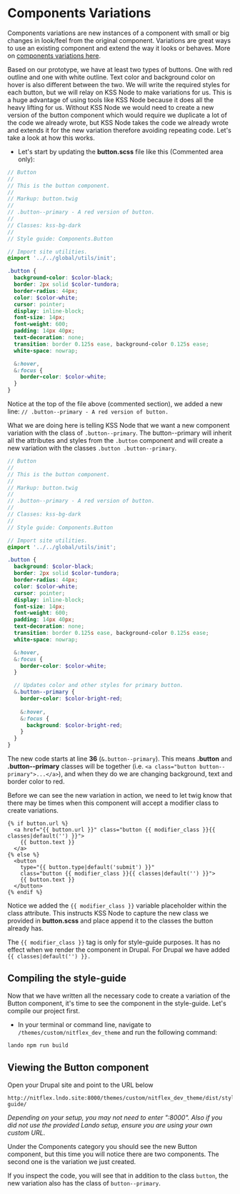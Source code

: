 # Components Variations

Components variations are new instances of a component with small or big changes in look/feel from the original component. Variations are great ways to use an existing component and extend the way it looks or behaves. More on [components variations here](http://bradfrost.com/blog/post/pattern-variations/).

Based on our prototype, we have at least two types of buttons. One with red outline and one with white outline. Text color and background color on hover is also different between the two. We will write the required styles for each button, but we will relay on KSS Node to make variations for us. This is a huge advantage of using tools like KSS Node because it does all the heavy lifting for us. Without KSS Node we would need to create a new version of the button component which would require we duplicate a lot of the code we already wrote, but KSS Node takes the code we already wrote and extends it for the new variation therefore avoiding repeating code. Let's take a look at how this works.

* Let's start by updating the **button.scss** file like this \(Commented area only\):

```scss
// Button
//
// This is the button component.
//
// Markup: button.twig
//
// .button--primary - A red version of button.
//
// Classes: kss-bg-dark
//
// Style guide: Components.Button

// Import site utilities.
@import '../../global/utils/init';

.button {
  background-color: $color-black;
  border: 2px solid $color-tundora;
  border-radius: 44px;
  color: $color-white;
  cursor: pointer;
  display: inline-block;
  font-size: 14px;
  font-weight: 600;
  padding: 14px 40px;
  text-decoration: none;
  transition: border 0.125s ease, background-color 0.125s ease;
  white-space: nowrap;

  &:hover,
  &:focus {
    border-color: $color-white;
  }
}
```

Notice at the top of the file above \(commented section\), we added a new line: `// .button--primary - A red version of button.`

What we are doing here is telling KSS Node that we want a new component variation with the class of `.button--primary`. The button--primary will inherit all the attributes and styles from the `.button` component and will create a new variation with the classes `.button .button--primary`.

```scss
// Button
//
// This is the button component.
//
// Markup: button.twig
//
// .button--primary - A red version of button.
//
// Classes: kss-bg-dark
//
// Style guide: Components.Button

// Import site utilities.
@import '../../global/utils/init';

.button {
  background: $color-black;
  border: 2px solid $color-tundora;
  border-radius: 44px;
  color: $color-white;
  cursor: pointer;
  display: inline-block;
  font-size: 14px;
  font-weight: 600;
  padding: 14px 40px;
  text-decoration: none;
  transition: border 0.125s ease, background-color 0.125s ease;
  white-space: nowrap;

  &:hover,
  &:focus {
    border-color: $color-white;
  }

  // Updates color and other styles for primary button.
  &.button--primary {
    border-color: $color-bright-red;
​
    &:hover,
    &:focus {
      background: $color-bright-red;
    }
  }
}
```

The new code starts at line **36** \(`&.button--primary`\). This means **.button** and **.button--primary** classes will be together \(i.e. `<a class="button button--primary">...</a>`\), and when they do we are changing background, text and border color to red.

Before we can see the new variation in action, we need to let twig know that there may be times when this component will accept a modifier class to create variations.

```twig
{% if button.url %}
  <a href="{{ button.url }}" class="button {{ modifier_class }}{{ classes|default('') }}">
    {{ button.text }}
  </a>
{% else %}
  <button
    type="{{ button.type|default('submit') }}"
    class="button {{ modifier_class }}{{ classes|default('') }}">
    {{ button.text }}
  </button>
{% endif %}
```

Notice we added the `{{ modifier_class }}` variable placeholder within the class attribute. This instructs KSS Node to capture the new class we provided in **button.scss** and place append it to the classes the button already has.

The `{{ modifier_class }}` tag is only for style-guide purposes. It has no effect when we render the component in Drupal. For Drupal we have added `{{ classes|default('') }}.`

## Compiling the style-guide

Now that we have written all the necessary code to create a variation of the Button component, it's time to see the component in the style-guide. Let's compile our project first.

* In your terminal or command line, navigate to `/themes/custom/nitflex_dev_theme` and run the following command:

```bash
lando npm run build
```

## Viewing the Button component

Open your Drupal site and point to the URL below

```text
http://nitflex.lndo.site:8000/themes/custom/nitflex_dev_theme/dist/style-guide/
```

_Depending on your setup, you may not need to enter ":8000". Also if you did not use the provided Lando setup, ensure you are using your own custom URL_.

Under the Components category you should see the new Button component, but this time you will notice there are two components. The second one is the variation we just created.

If you inspect the code, you will see that in addition to the class `button`, the new variation also has the class of `button--primary`.
